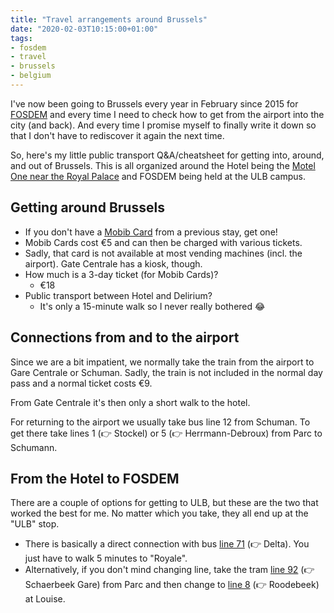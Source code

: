 ```yaml
---
title: "Travel arrangements around Brussels"
date: "2020-02-03T10:15:00+01:00"
tags:
- fosdem
- travel
- brussels
- belgium
---
```


I've now been going to Brussels every year in February since 2015 for [FOSDEM][f] and every time I need to check how to get from the airport into the city (and back). And every time I promise myself to finally write it down so that I don't have to rediscover it again the next time.

So, here's my little public transport Q&A/cheatsheet for getting into, around, and out of Brussels. This is all organized around the Hotel being the [Motel One near the Royal Palace][h] and FOSDEM being held at the ULB campus.

## Getting around Brussels

- If you don't have a [Mobib Card][m] from a previous stay, get one!
- Mobib Cards cost €5 and can then be charged with various tickets.
- Sadly, that card is not available at most vending machines (incl. the airport). Gate Centrale has a kiosk, though.
- How much is a 3-day ticket (for Mobib Cards)?
	- €18
- Public transport between Hotel and Delirium?
	- It's only a 15-minute walk so I never really bothered 😂


## Connections from and to the airport

Since we are a bit impatient, we normally take the train from the airport to Gare Centrale or Schuman. Sadly, the train is not included in the normal day pass and a normal ticket costs €9.

From Gate Centrale it's then only a short walk to the hotel.

For returning to the airport we usually take bus line 12 from Schuman. To get there take lines 1 (👉 Stockel) or 5 (👉 Herrmann-Debroux) from Parc to Schumann.


## From the Hotel to FOSDEM

There are a couple of options for getting to ULB, but these are the two that worked the best for me. No matter which you take, they all end up at the "ULB" stop.

- There is basically a direct connection with bus [line 71][b71] (👉 Delta). You just have to walk 5 minutes to "Royale".
- Alternatively, if you don't mind changing line, take the tram [line 92][t92] (👉 Schaerbeek Gare) from Parc and then change to [line 8][t8] (👉 Roodebeek) at Louise.

[t92]: http://m.stib.be/line.php?lang=en&line=92&iti=2
[f]: https://fosdem.org
[m]: https://www.stib-mivb.be/article.html?l=en&_guid=30af0085-2483-3410-5394-a71daf08acd1
[h]: https://www.motel-one.com/...
[b71]: http://m.stib.be/line.php?lang=en&line=71&iti=1
[t8]: http://m.stib.be/line.php?lang=en&line=8&iti=1